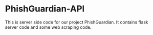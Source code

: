 # PhishGuardian-API
This is server side code for our project PhishGuardian. It contains flask server code and some web scraping code.
